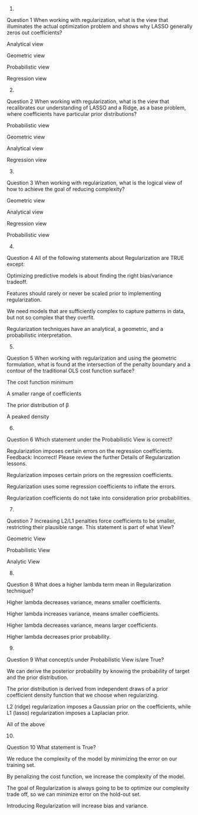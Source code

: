 1.
Question 1
When working with regularization, what is the view that illuminates the actual optimization problem and shows why LASSO generally zeros out coefficients?



Analytical view


Geometric view


Probabilistic view


Regression view

2.
Question 2
When working with regularization, what is the view that recalibrates our understanding of LASSO and a Ridge, as a base problem, where coefficients have particular prior distributions? 



Probabilistic view


Geometric view


Analytical view


Regression view

3.
Question 3
When working with regularization, what is the logical view of how to achieve the goal of reducing complexity? 



Geometric view


Analytical view


Regression view


Probabilistic view

4.
Question 4
All of the following statements about Regularization are TRUE except:



Optimizing predictive models is about finding the right bias/variance tradeoff.


Features should rarely or never be scaled prior to implementing regularization.


We need models that are sufficiently complex to capture patterns in data, but not so complex that they overfit.


Regularization techniques have an analytical, a geometric, and a probabilistic interpretation.  

5.
Question 5
When working with regularization and using the geometric formulation, what is found at the intersection of the penalty boundary and a contour of the traditional OLS cost function surface?



The cost function minimum


A smaller range of coefficients


The prior distribution of β


A peaked density

6.
Question 6
Which statement under the Probabilistic View is correct?



Regularization imposes certain errors on the regression coefficients. Feedback: Incorrect! Please review the further Details of Regularization lessons. 

      


Regularization imposes certain priors on the regression coefficients. 

      


Regularization uses some regression coefficients to inflate the errors.     


Regularization coefficients do not take into consideration prior probabilities. 

7.
Question 7
Increasing L2/L1 penalties force coefficients to be smaller, restricting their plausible range. This statement is part of what View?

      



Geometric View


Probabilistic View    


Analytic View    

8.
Question 8
What does a higher lambda term mean in Regularization technique?

      



Higher lambda decreases variance, means smaller coefficients.     


Higher lambda increases variance, means smaller coefficients.     


Higher lambda decreases variance, means larger coefficients.     


Higher lambda decreases prior probability.     

9.
Question 9
What concept/s under Probabilistic View is/are True?

      



We can derive the posterior probability by knowing the probability of target and the prior distribution.

      


The prior distribution is derived from independent draws of a prior coefficient density function that we choose when regularizing.

      


L2 (ridge) regularization imposes a Gaussian prior on the coefficients, while L1 (lasso) regularization imposes a Laplacian prior.

      


All of the above

10.
Question 10
What statement is True?

      



We reduce the complexity of the model by minimizing the error on our training set. 

      


By penalizing the cost function, we increase the complexity of the model.     


The goal of Regularization is always going to be to optimize our complexity trade off, so we can minimize error on the hold-out set.     


Introducing Regularization will increase bias and variance.      